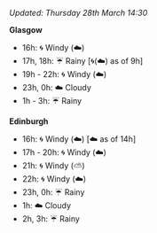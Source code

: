 *Updated: Thursday 28th March 14:30*

**Glasgow**

* 16h: :cyclone: Windy (:cloud:)
* 17h, 18h: :umbrella: Rainy [:cyclone:(:cloud:) as of 9h]
* 19h - 22h: :cyclone: Windy (:cloud:)
* 23h, 0h: :cloud: Cloudy
* 1h - 3h: :umbrella: Rainy

**Edinburgh**

* 16h: :cyclone: Windy (:cloud:) [:cloud: as of 14h]
* 17h - 20h: :cyclone: Windy (:cloud:)
* 21h: :cyclone: Windy (:partly_sunny:)
* 22h: :cyclone: Windy (:cloud:)
* 23h, 0h: :umbrella: Rainy
* 1h: :cloud: Cloudy
* 2h, 3h: :umbrella: Rainy
